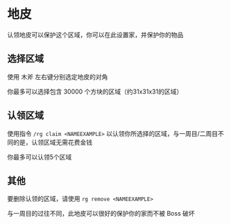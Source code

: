 # 地皮

认领地皮可以保护这个区域，你可以在此设置家，并保护你的物品

## 选择区域

使用 木斧 左右键分别选定地皮的对角

你最多可以选择包含 30000 个方块的区域（约31x31x31的区域）

## 认领区域

使用指令 `/rg claim <NAMEEXAMPLE>` 以认领你所选择的区域，与一周目/二周目不同的是，认领区域无需花费金钱

你最多可以认领5个区域

## 其他

要删除认领的区域，请使用 `rg remove <NAMEEXAMPLE>` 

与一周目的过往不同，此地皮可以很好的保护你的家而不被 Boss 破坏